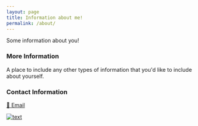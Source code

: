 ```yaml
---
layout: page
title: Information about me!
permalink: /about/
---
```


Some information about you!

### More Information

A place to include any other types of information that you'd like to include about yourself.

### Contact Information

<a href="mailto:{{ site.email | encode_email }}" title="Email">:email: Email</a>

[![text](https://img.shields.io/badge/LinkedIn-0077B5?style=for-the-badge&logo=linkedin&logoColor=white)]({{site.linkedin}})
